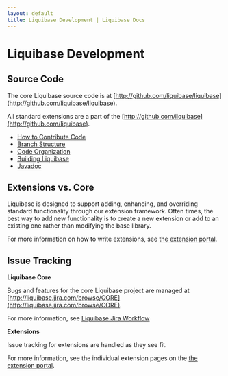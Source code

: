 ```yaml
---
layout: default
title: Liquibase Development | Liquibase Docs
---
```


# Liquibase Development

## Source Code ##

The core Liquibase source code is at [http://github.com/liquibase/liquibase](http://github.com/liquibase/liquibase).

All standard extensions are a part of the [http://github.com/liquibase](http://github.com/liquibase).

* [How to Contribute Code](contribute.html)
* [Branch Structure](branches.html)
* [Code Organization](code_org.html)
* [Building Liquibase](building.html)
* [Javadoc](../javadoc/index.html)

## Extensions vs. Core

Liquibase is designed to support adding, enhancing, and overriding standard functionality through our extension framework.
Often times, the best way to add new functionality is to create a new extension or add to an existing one rather than modifying the base library.

For more information on how to write extensions, see [the extension portal](../extensions/index.html).

## Issue Tracking ##

**Liquibase Core**

Bugs and features for the core Liquibase project are managed at [http://liquibase.jira.com/browse/CORE](http://liquibase.jira.com/browse/CORE).

For more information, see [Liquibase Jira Workflow](jira.html)

**Extensions**

Issue tracking for extensions are handled as they see fit.

For more information, see the individual extension pages on the [the extension portal](../extensions/index.html).